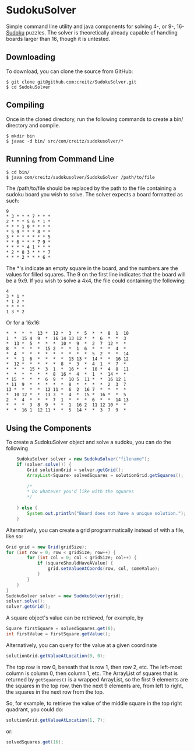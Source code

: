 SudokuSolver
=========================

Simple command line utility and java components for solving 4-, or 9-, 16-[Sudoku][] puzzles.
The solver is theoretically already capable of handling boards larger than 16, though it 
is untested.

## Downloading

To download, you can clone the source from GitHub:

    $ git clone git@github.com:creitz/SudokuSolver.git
    $ cd SudokuSolver


## Compiling

Once in the cloned directory, run the following commands to create a bin/ directory and compile.

	$ mkdir bin
	$ javac -d bin/ src/com/creitz/sudokusolver/*

## Running from Command Line

	$ cd bin/
	$ java com/creitz/sudokusolver/SudokuSolver /path/to/file
	
The /path/to/file should be replaced by the path to the file containing a sudoku board you wish to solve.
The solver expects a board formatted as such:

```
9
* 3 * * * 7 * * *
2 * * * 5 6 * 1 *
* * * 1 9 * * * *
* 5 9 * * * 8 * *
3 * * * * * * * 5
* * 6 * * * 7 9 *
* * * * 4 1 * * *
* 2 * 8 3 * * * 7
* * * 2 * * * 6 *
```

The *'s indicate an empty square in the board, and the numbers are the values for filled squares.
The 9 on the first line indicates that the board will be a 9x9.  If you wish to solve a 4x4, the 
file could containing the following:

```
4
3 * 1 *
* 1 2 *
* * * *
1 3 * 2
```

Or for a 16x16:

```
*  *  *  *  13 *  12 *  3  *  5  *  *  8  1  10
1  *  15 4  9  *  16 14 13 12 *  *  6  *  *  3
*  13 *  5  *  *  *  10 *  9  *  2  7  12 *  *
8  *  *  *  *  15 2  *  *  1  6  *  *  *  4  *
*  4  *  *  *  *  *  *  *  *  *  5  2  *  *  14
*  *  1  6  *  *  *  *  15 13 *  14 *  *  16 12
*  12 *  *  *  *  *  8  *  3  *  4  1  *  7  *
*  *  *  15 *  3  1  *  16 *  *  10 *  4  8  11
*  *  *  *  *  *  8  16 *  4  *  1  *  14 *  *
* 15  *  *  *  6  9  *  10 5  11 *  *  16 12 1
* 11  9  *  *  *  *  *  8  *  *  *  *  2  3  7
13 *  *  *  *  12 11 *  6  2  16 7  *  *  *  * 
*  10 12 *  *  13 3  *  4  *  15 *  16 *  *  5
2  *  4  *  *  *  7  1  *  *  *  6  *  *  14 13
*  *  *  3  8  9  *  *  1  16 2  11 12 10 *  * 
*  *  16 1  12 11 *  *  5  14 *  *  3  7  9  * 

```

## Using the Components

To create a SudokuSolver object and solve a sudoku, you can do the following

```java
	SudokuSolver solver = new SudokuSolver("filename");
	if (solver.solve()) {
		Grid solutionGrid = solver.getGrid();
		ArrayList<Square> solvedSquares = solutionGrid.getSquares();
		
		/*
		* Do whatever you'd like with the squares
		*/
		
	} else {
		System.out.println("Board does not have a unique solution.");
	}
```

Alternatively, you can create a grid programmatically instead of with a file, like so:

```java
Grid grid = new Grid(gridSize);
for (int row = 0; row < gridSize; row++) {
		for (int col = 0; col < gridSize; col++) {
			if (squareShouldHaveAValue) {
				grid.setValueAtCoords(row, col, someValue);
			}
		}
	} 
}
SudokuSolver solver = new SudokuSolver(grid);
solver.solve();
solver.getGrid();
```

A square object's value can be retrieved, for example, by 

```java
Square firstSquare = solvedSquares.get(0);
int firstValue = firstSquare.getValue();
```

Alternatively, you can query for the value at a given coordinate

```java
solutionGrid.getValueAtLocation(0, 0);
```

The top row is row 0, beneath that is row 1, then row 2, etc.
The left-most column is column 0, then column 1, etc.
The ArrayList of squares that is returned by ```getSquares()``` is a wrapped
ArrayList, so the first 9 elements are the squares in the top row, then 
the next 9 elements are, from left to right, the squares in the next row
from the top.  

So, for example, to retrieve the value of the middle square in the top right 
quadrant, you could do:

```java
solutionGrid.getValueAtLocation(1, 7);
```

or:

```java
solvedSquares.get(16);
```


[Sudoku]: http://en.wikipedia.org/wiki/Sudoku
